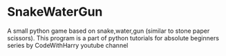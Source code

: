 # SnakeWaterGun
A small python game based on snake,water,gun (similar to stone paper scissors).  This program is a part of python tutorials for absolute beginners series by CodeWithHarry youtube channel
